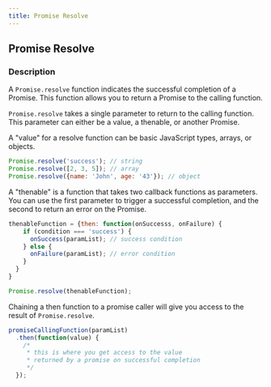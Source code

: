 ```yaml
---
title: Promise Resolve
---
```

## Promise Resolve

### Description

A ```Promise.resolve``` function indicates the successful completion of a Promise. This function allows you to return a Promise to the calling function.

```Promise.resolve``` takes a single parameter to return to the calling function. This parameter can either be a value, a thenable, or another Promise. 

A "value" for a resolve function can be basic JavaScript types, arrays, or objects. 

```javascript
Promise.resolve('success'); // string
Promise.resolve([2, 3, 5]); // array
Promise.resolve({name: 'John', age: '43'}); // object
```

A "thenable" is a function that takes two callback functions as parameters. You can use the first parameter to trigger a successful completion, and the second to return an error on the Promise.

```javascript
thenableFunction = {then: function(onSuccesss, onFailure) {
    if (condition === 'success') {
      onSuccess(paramList); // success condition
    } else {
      onFailure(paramList); // error condition
    }
  }
}

Promise.resolve(thenableFunction);
```

Chaining a then function to a promise caller will give you access to the result of ```Promise.resolve```.

```javascript
promiseCallingFunction(paramList)
  .then(function(value) {
    /* 
     * this is where you get access to the value 
     * returned by a promise on successful completion 
     */
  });
```
